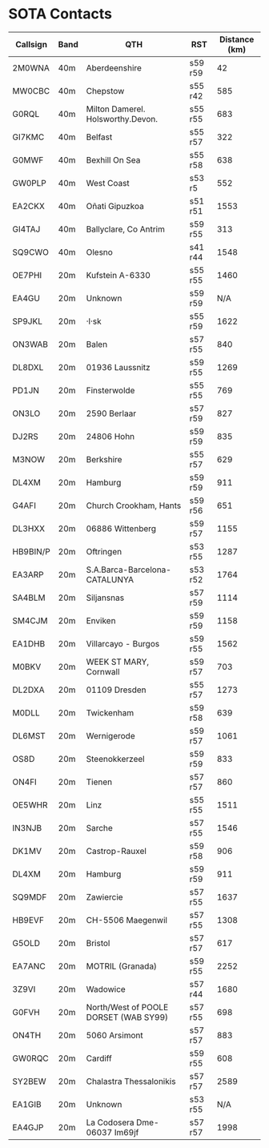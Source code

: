 # SOTA Contacts

| Callsign | Band | QTH | RST | Distance (km) |
|----------|------|-----|---------|--------------|
| 2M0WNA | 40m | Aberdeenshire | s59 r59 | 42 |
| MW0CBC | 40m | Chepstow | s55 r42 | 585 |
| G0RQL | 40m | Milton Damerel. Holsworthy.Devon. | s55 r55 | 683 |
| GI7KMC | 40m | Belfast | s55 r57 | 322 |
| G0MWF | 40m | Bexhill On Sea | s55 r58 | 638 |
| GW0PLP | 40m | West Coast | s53 r5 | 552 |
| EA2CKX | 40m | Oñati Gipuzkoa | s51 r51 | 1553 |
| GI4TAJ | 40m | Ballyclare, Co Antrim | s59 r55 | 313 |
| SQ9CWO | 40m | Olesno | s41 r44 | 1548 |
| OE7PHI | 20m | Kufstein A-6330 | s55 r55 | 1460 |
| EA4GU | 20m | Unknown | s59 r59 | N/A |
| SP9JKL | 20m | ·l·sk | s55 r59 | 1622 |
| ON3WAB | 20m | Balen | s57 r55 | 840 |
| DL8DXL | 20m | 01936 Laussnitz | s59 r55 | 1269 |
| PD1JN | 20m | Finsterwolde | s55 r55 | 769 |
| ON3LO | 20m | 2590 Berlaar | s57 r59 | 827 |
| DJ2RS | 20m | 24806 Hohn | s59 r59 | 835 |
| M3NOW | 20m | Berkshire | s55 r57 | 629 |
| DL4XM | 20m | Hamburg | s59 r59 | 911 |
| G4AFI | 20m | Church Crookham, Hants | s59 r56 | 651 |
| DL3HXX | 20m | 06886 Wittenberg | s59 r57 | 1155 |
| HB9BIN/P | 20m | Oftringen | s53 r55 | 1287 |
| EA3ARP | 20m | S.A.Barca-Barcelona-CATALUNYA | s53 r52 | 1764 |
| SA4BLM | 20m | Siljansnas | s57 r59 | 1114 |
| SM4CJM | 20m | Enviken | s59 r59 | 1158 |
| EA1DHB | 20m | Villarcayo - Burgos | s59 r55 | 1562 |
| M0BKV | 20m | WEEK ST MARY, Cornwall | s59 r57 | 703 |
| DL2DXA | 20m | 01109 Dresden | s55 r57 | 1273 |
| M0DLL | 20m | Twickenham | s59 r58 | 639 |
| DL6MST | 20m | Wernigerode | s59 r57 | 1061 |
| OS8D | 20m | Steenokkerzeel | s59 r59 | 833 |
| ON4FI | 20m | Tienen | s57 r57 | 860 |
| OE5WHR | 20m | Linz | s55 r55 | 1511 |
| IN3NJB | 20m | Sarche | s57 r55 | 1546 |
| DK1MV | 20m | Castrop-Rauxel | s59 r58 | 906 |
| DL4XM | 20m | Hamburg | s59 r59 | 911 |
| SQ9MDF | 20m | Zawiercie | s57 r55 | 1637 |
| HB9EVF | 20m | CH-5506 Maegenwil | s57 r55 | 1308 |
| G5OLD | 20m | Bristol | s57 r57 | 617 |
| EA7ANC | 20m | MOTRIL (Granada) | s59 r55 | 2252 |
| 3Z9VI | 20m | Wadowice | s57 r44 | 1680 |
| G0FVH | 20m | North/West of POOLE DORSET (WAB SY99) | s57 r55 | 698 |
| ON4TH | 20m | 5060 Arsimont | s57 r57 | 883 |
| GW0RQC | 20m | Cardiff | s59 r55 | 608 |
| SY2BEW | 20m | Chalastra Thessalonikis | s57 r57 | 2589 |
| EA1GIB | 20m | Unknown | s53 r55 | N/A |
| EA4GJP | 20m | La Codosera Dme-06037 Im69jf | s57 r57 | 1998 |
